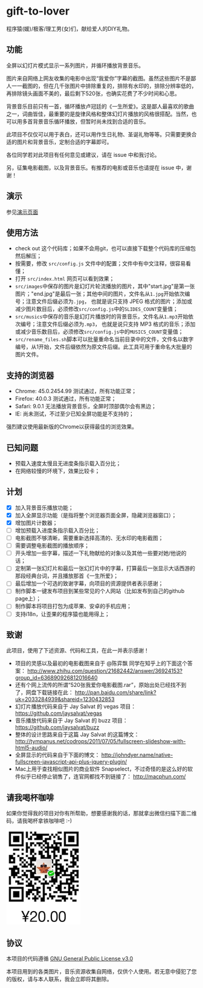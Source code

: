 # gift-to-lover

程序猿(媛)/极客/理工男(女)们，献给爱人的DIY礼物。

## 功能

全屏以幻灯片模式显示一系列图片，并循环播放背景音乐。

图片来自网络上网友收集的电影中出现“我爱你”字幕的截图。虽然这些图片不是鄙人一一截图的，但在几千张图片中排除重复的，排除有水印的，排除分辨率低的，再排除镜头画面不美的，最后剩下520张，也确实花费了不少时间和心思。

背景音乐目前只有一首，循环播放卢冠廷的《一生所爱》。这是鄙人最喜欢的歌曲之一，词曲皆佳，最重要的是旋律风格和整体幻灯片播放的风格很搭配。当然，也可以用多首背景音乐循环播放，但暂时尚未找到合适的音乐。

此项目不仅仅可以用于表白，还可以用作生日礼物、圣诞礼物等等。只需要更换合适的图片和背景音乐，定制合适的字幕即可。

各位同学若对此项目有任何意见或建议，请在 issue 中和我讨论。

另，征集电影截图，以及背景音乐。有推荐的电影或音乐也请提在 issue 中，谢谢！

## 演示

参见[演示页面](http://haixing-hu.github.io/gift-to-lover/demo/index.html)

## 使用方法

- check out 这个代码库；如果不会用git，也可以直接下载整个代码库的压缩包然后解压；
- 按需要，修改 `src/config.js` 文件中的配置；文件中有中文注释，很容易看懂；
- 打开 `src/index.html` 网页可以看到效果；
- `src/images`中保存的图片是幻灯片轮流播放的图片，其中"start.jpg"是第一张图片；"end.jpg"是最后一张；其他中间的图片，文件名从`1.jpg`开始依次编号；注意文件后缀必须为`.jpg`，
也就是说只支持 JPEG 格式的图片；添加或减少图片数目后，必须修改`src/config.js`中的`SLIDES_COUNT`变量值；
- `src/musics`中保存的音乐是幻灯片播放时的背景音乐，文件名从`1.mp3`开始依次编号；注意文件后缀必须为`.mp3`，
也就是说只支持 MP3 格式的音乐；添加或减少音乐数目后，必须修改`src/config.js`中的`MUSICS_COUNT`变量值；
- `src/rename_files.sh`脚本可以批量重命名当前目录中的文件，文件名以数字编号，从1开始，文件后缀依然为原文件后缀。此工具可用于重命名大批量的图片文件。

## 支持的浏览器

- Chrome: 45.0.2454.99 测试通过，所有功能正常；
- Firefox: 40.0.3 测试通过，所有功能正常；
- Safari: 9.0.1 无法播放背景音乐，全屏时顶部偶尔会有黑边；
- IE: 尚未测试，不过至少已知全屏功能是不支持的；

强烈建议使用最新版的Chrome以获得最佳的浏览效果。

## 已知问题

- 预载入速度太慢且无进度条指示载入百分比；
- 在网络较慢的环境下，效果比较卡；

## 计划

- [x] 加入背景音乐播放功能；
- [x] 加入全屏显示功能（是指将整个浏览器页面全屏，隐藏浏览器窗口）；
- [x] 增加图片计数器；
- [ ] 增加预载入进度条指示载入百分比；
- [ ] 电影截图不够清晰，需要重新选择高清的、无水印的电影截图；
- [ ] 需要调整电影截图的播放顺序；
- [ ] 开头增加一些字幕，描述一下礼物献给的对象以及其他一些要对她/他说的话；
- [ ] 定制第一张幻灯片和最后一张幻灯片中的字幕，打算最后一张显示大话西游的那段经典台词，并且播放那首《一生所爱》；
- [ ] 最后增加一个可选的致谢字幕，向项目的资源提供者表示感谢；
- [ ] 制作脚本一键发布项目到某些常见的个人网站（比如发布到自己的github page上）；
- [ ] 制作脚本将项目打包为成苹果、安卓的手机应用；
- [ ] 支持i18n，让歪果的程序猿也能用得上；

## 致谢

此项目，使用了下述资源、代码和工具，在此一并表示感谢！

- 项目的灵感以及最初的电影截图来自于 @陈弈飘 同学在知乎上的下面这个答案：
  http://www.zhihu.com/question/21682442/answer/36924153?group_id=636890926812016640
- 还有个网上流传的所谓“520张我爱你电影截图.rar”，原始出处已经找不到了，网盘下载链接在此：
  http://pan.baidu.com/share/link?uk=2033284939&shareid=1230432853
- 幻灯片播放代码来自于 Jay Salvat 的 vegas 项目：
  https://github.com/jaysalvat/vegas
- 音乐播放代码来自于 Jay Salvat 的 buzz 项目：
  https://github.com/jaysalvat/buzz
- 整体的设计思路来自于这篇 Jay Salvat 的这篇博文：
  http://tympanus.net/codrops/2011/07/05/fullscreen-slideshow-with-html5-audio/
- 全屏显示的代码来自于下面的博文：
  http://johndyer.name/native-fullscreen-javascript-api-plus-jquery-plugin/
- Mac上用于查找相似图片的商业软件 Snapselect，不过奇怪的是这么好的软件似乎已经停止销售了，连官网都找不到链接了：
  http://macphun.com/

## 请我喝杯咖啡

如果你觉得我的项目对你有所帮助，想要感谢我的话，那就拿出微信扫描下面二维码，请我喝杯拿铁咖啡吧 :-)

![请我喝杯咖啡](buy_me_a_coffee.png)

## 协议

本项目的代码遵循 [GNU General Public License v3.0](http://www.gnu.org/licenses/gpl.html)

本项目用到的各类图片，音乐资源收集自网络，仅供个人使用。若无意中侵犯了您的版权，请与本人联系，我会立即将其删除。
